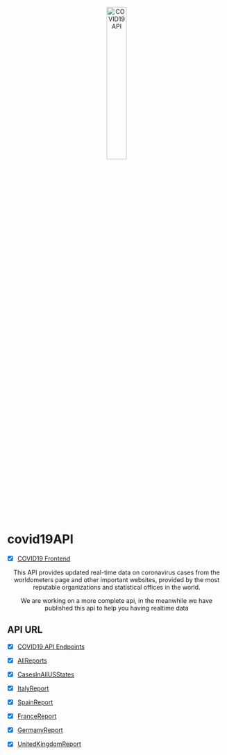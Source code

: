 
<p align="center">
  <img src="https://www.ncovid19.it/covidLogo.png" width="30%" alt="COVID19 API" />
</p>

# covid19API


- [x] [COVID19 Frontend](https://ncovid19.it)


<p align="center">This API provides updated real-time data on coronavirus cases from the worldometers page and other important websites, provided by the most reputable organizations and statistical offices in the world.</p>

<p align="center">
We are working on a more complete api, in the meanwhile we have published this api to help you having realtime data
</p>



## API URL
- [x] [COVID19 API Endpoints](https://www.ncovid19.it/api/v1/index.html)

- [x] [AllReports](https://www.ncovid19.it/api/v1/AllReports.php)

- [x] [CasesInAllUSStates](https://www.ncovid19.it/api/v1/CasesInAllUSStates.php)

- [x] [ItalyReport](https://www.ncovid19.it/api/v1/ItalyReports.php)

- [x] [SpainReport](https://www.ncovid19.it/api/v1/SpainReports.php)
- [x] [FranceReport](https://www.ncovid19.it/api/v1/FranceReports.php)
- [x] [GermanyReport](https://www.ncovid19.it/api/v1/GermanyReports.php)
- [x] [UnitedKingdomReport](https://www.ncovid19.it/api/v1/UnitedKingdomReport.php)


